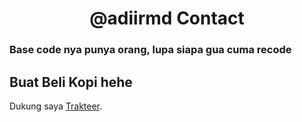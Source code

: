 <h1 align="center">@adiirmd Contact</h1>

<h3>Base code nya punya orang, lupa siapa gua cuma recode</h3>

## Buat Beli Kopi hehe

Dukung saya <a href="https://trakteer.id/adiirmd">Trakteer</a>.
